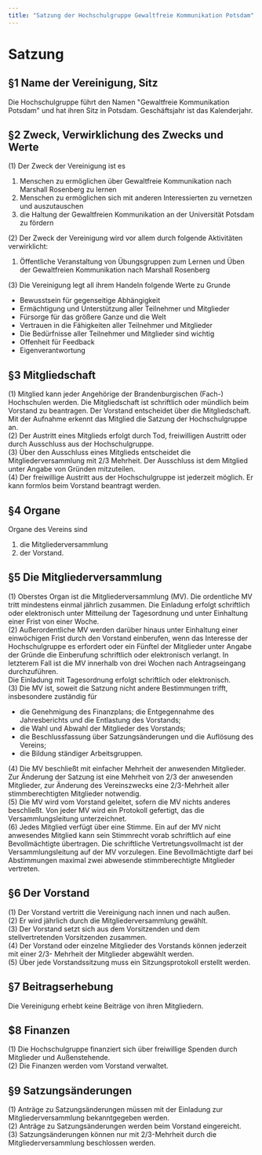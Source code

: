 ```yaml
---
title: "Satzung der Hochschulgruppe Gewaltfreie Kommunikation Potsdam"
---
```


# Satzung

## §1 Name der Vereinigung, Sitz

Die Hochschulgruppe führt den Namen "Gewaltfreie Kommunikation Potsdam" und hat ihren Sitz in Potsdam.
Geschäftsjahr ist das Kalenderjahr.

## §2 Zweck, Verwirklichung des Zwecks und Werte

(1) Der Zweck der Vereinigung ist es
   1. Menschen zu ermöglichen über Gewaltfreie Kommunikation nach Marshall Rosenberg zu lernen
   2. Menschen zu ermöglichen sich mit anderen Interessierten zu vernetzen und auszutauschen
   3. die Haltung der Gewaltfreien Kommunikation an der Universität Potsdam zu fördern
  
(2) Der Zweck der Vereinigung wird vor allem durch folgende Aktivitäten verwirklicht:
   1. Öffentliche Veranstaltung von Übungsgruppen zum Lernen und Üben der Gewaltfreien Kommunikation nach Marshall Rosenberg

(3) Die Vereinigung legt all ihrem Handeln folgende Werte zu Grunde

   - Bewusstsein für gegenseitige Abhängigkeit
   - Ermächtigung und Unterstützung aller Teilnehmer und Mitglieder
   - Fürsorge für das größere Ganze und die Welt
   - Vertrauen in die Fähigkeiten aller Teilnehmer und Mitglieder
   - Die Bedürfnisse aller Teilnehmer und Mitglieder sind wichtig
   - Offenheit für Feedback
   - Eigenverantwortung


## §3 Mitgliedschaft

(1) Mitglied kann jeder Angehörige der Brandenburgischen (Fach-) Hochschulen werden.
   Die Mitgliedschaft ist schriftlich oder mündlich beim Vorstand zu beantragen.
   Der Vorstand entscheidet über die Mitgliedschaft.
   Mit der Aufnahme erkennt das Mitglied die Satzung der Hochschulgruppe an.   
(2) Der Austritt eines Mitglieds erfolgt durch Tod, freiwilligen Austritt oder durch Ausschluss
   aus der Hochschulgruppe.   
(3) Über den Ausschluss eines Mitglieds entscheidet die Mitgliederversammlung mit 2/3
   Mehrheit.
   Der Ausschluss ist dem Mitglied unter Angabe von Gründen mitzuteilen.     
(4) Der freiwillige Austritt aus der Hochschulgruppe ist jederzeit möglich.
   Er kann formlos beim Vorstand beantragt werden. 

## §4 Organe

Organe des Vereins sind

1.  die Mitgliederversammlung 
2.  der Vorstand.

## §5 Die Mitgliederversammlung

(1) Oberstes Organ ist die Mitgliederversammlung (MV).
   Die ordentliche MV tritt mindestens einmal jährlich zusammen.
   Die Einladung erfolgt schriftlich oder elektronisch unter Mitteilung
   der Tagesordnung und unter Einhaltung einer Frist von einer Woche.  
(2) Außerordentliche MV werden darüber hinaus unter Einhaltung einer
   einwöchigen Frist durch den Vorstand einberufen, wenn das Interesse
   der Hochschulgruppe es erfordert oder ein Fünftel der Mitglieder unter Angabe
   der Gründe die Einberufung schriftlich oder elektronisch verlangt.
   In letzterem Fall ist die MV innerhalb von drei Wochen nach
   Antragseingang durchzuführen.  
   Die Einladung mit Tagesordnung erfolgt schriftlich oder elektronisch.  
(3) Die MV ist, soweit die Satzung nicht andere Bestimmungen trifft, insbesondere zuständig für
   - die Genehmigung des Finanzplans; die Entgegennahme des Jahresberichts 
     und die Entlastung des Vorstands;
   - die Wahl und Abwahl der Mitglieder des Vorstands;
   - die  Beschlussfassung über Satzungsänderungen und die Auflösung des Vereins;
   - die Bildung ständiger Arbeitsgruppen.  
   
(4) Die MV beschließt mit einfacher Mehrheit der anwesenden Mitglieder.
   Zur Änderung der Satzung ist eine Mehrheit von 2/3 der anwesenden Mitglieder,
   zur Änderung des Vereinszwecks eine 2/3-Mehrheit aller stimmberechtigten Mitglieder notwendig.  
(5) Die MV wird vom Vorstand geleitet, sofern die MV nichts anderes beschließt.
   Von jeder MV wird ein Protokoll gefertigt, das die Versammlungsleitung unterzeichnet.  
(6) Jedes Mitglied verfügt über eine Stimme.
   Ein auf der MV nicht anwesendes Mitglied kann sein Stimmrecht vorab schriftlich auf eine 
   Bevollmächtigte übertragen.
   Die schriftliche Vertretungsvollmacht ist der Versammlungsleitung auf der MV vorzulegen.
   Eine Bevollmächtigte darf bei Abstimmungen maximal zwei abwesende stimmberechtigte Mitglieder 
   vertreten.

## §6 Der Vorstand
(1) Der Vorstand vertritt die Vereinigung nach innen und nach außen.  
(2) Er wird jährlich durch die Mitgliederversammlung gewählt.  
(3) Der Vorstand setzt sich aus dem Vorsitzenden und dem stellvertretenden Vorsitzenden zusammen.   
(4) Der Vorstand oder einzelne Mitglieder des Vorstands können jederzeit mit einer 2/3-
Mehrheit der Mitglieder abgewählt werden.   
(5) Über jede Vorstandssitzung muss ein Sitzungsprotokoll erstellt werden.

## §7 Beitragserhebung
Die Vereinigung erhebt keine Beiträge von ihren Mitgliedern. 


## $8 Finanzen 
(1) Die Hochschulgruppe finanziert sich über freiwillige Spenden durch Mitglieder und
Außenstehende.   
(2) Die Finanzen werden vom Vorstand verwaltet. 


## §9 Satzungsänderungen
(1) Anträge zu Satzungsänderungen müssen mit der Einladung zur Mitgliederversammlung
bekanntgegeben werden.  
(2) Anträge zu Satzungsänderungen werden beim Vorstand eingereicht.  
(3) Satzungsänderungen können nur mit 2/3-Mehrheit durch die Mitgliederversammlung
beschlossen werden.  

